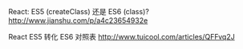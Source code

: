 React: ES5 (createClass) 还是 ES6 (class)? 
http://www.jianshu.com/p/a4c23654932e

React ES5 转化 ES6 对照表
http://www.tuicool.com/articles/QFFvq2J
